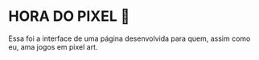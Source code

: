 # HORA DO PIXEL 👾

Essa foi a interface de uma página desenvolvida para quem, assim como eu,
ama jogos em pixel art.
